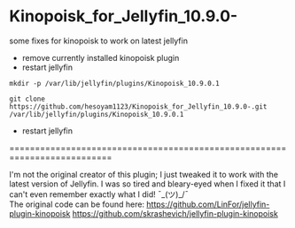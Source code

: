 # Kinopoisk_for_Jellyfin_10.9.0-
some fixes for kinopoisk to work on latest jellyfin

- remove currently installed kinopoisk plugin
- restart jellyfin

```mkdir -p /var/lib/jellyfin/plugins/Kinopoisk_10.9.0.1```

```git clone https://github.com/hesoyam1123/Kinopoisk_for_Jellyfin_10.9.0-.git /var/lib/jellyfin/plugins/Kinopoisk_10.9.0.1```

- restart jellyfin

==========================================================================

I'm not the original creator of this plugin; I just tweaked it to work with the latest version of Jellyfin. I was so tired and bleary-eyed when I fixed it that I can't even remember exactly what I did! ¯\_(ツ)_/¯  
The original code can be found here:
https://github.com/LinFor/jellyfin-plugin-kinopoisk
https://github.com/skrashevich/jellyfin-plugin-kinopoisk
